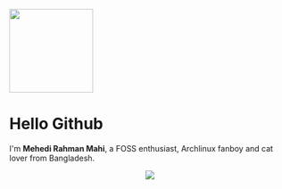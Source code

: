 <p><img src="https://c.tenor.com/DZKcXvpu-d8AAAAC/bongo-cat-cute-png.gif" width="150"></p>

# Hello Github
<p>I'm <b>Mehedi Rahman Mahi</b>, a FOSS enthusiast, Archlinux fanboy and cat lover from Bangladesh.</p>
<p align="center"><img src="https://github-readme-stats.vercel.app/api?username=mehedirm6244&show_icons=true&locale=en" /></p>
